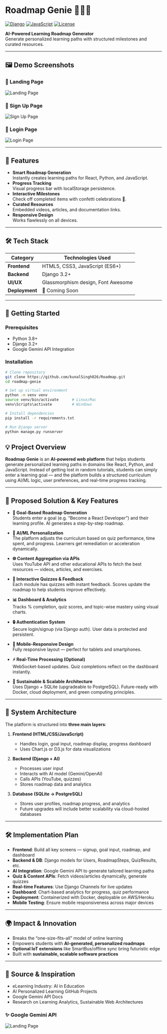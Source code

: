# Roadmap Genie 🧞‍♂✨

[![Django](https://img.shields.io/badge/Django-3.2-green.svg)](https://www.djangoproject.com/)
[![JavaScript](https://img.shields.io/badge/JavaScript-ES6+-yellow.svg)](https://developer.mozilla.org/en-US/docs/Web/JavaScript)
[![License](https://img.shields.io/badge/License-MIT-blue.svg)](LICENSE)

**AI-Powered Learning Roadmap Generator**  
Generate personalized learning paths with structured milestones and curated resources.

---

## 🖼️ Demo Screenshots

### 🔮 Landing Page
![Landing Page](assets/Screenshot%202025-07-27%20122238.png)

### 🚀 Sign Up Page
![Sign Up Page](assets/Screenshot%202025-07-27%20122303.png)

### 🔐 Login Page
![Login Page](assets/Screenshot%202025-07-27%20122403.png)

---

## 🌟 Features

- **Smart Roadmap Generation**  
  Instantly creates learning paths for React, Python, and JavaScript.
- **Progress Tracking**  
  Visual progress bar with localStorage persistence.
- **Interactive Milestones**  
  Check off completed items with confetti celebrations 🎉.
- **Curated Resources**  
  Embedded videos, articles, and documentation links.
- **Responsive Design**  
  Works flawlessly on all devices.

---

## 🛠 Tech Stack

| Category       | Technologies Used                     |
|----------------|---------------------------------------|
| **Frontend**   | HTML5, CSS3, JavaScript (ES6+)        |
| **Backend**    | Django 3.2+                           |
| **UI/UX**      | Glassmorphism design, Font Awesome    |
| **Deployment** | 🚀 Coming Soon                        |

---

## 🚀 Getting Started

### Prerequisites
- Python 3.8+
- Django 3.2+
- Google Gemini API Integration

### Installation

```bash
# Clone repository
git clone https://github.com/kunalSingh026/Roadmap.git
cd roadmap-genie

# Set up virtual environment
python -m venv venv
source venv/bin/activate      # Linux/Mac
venv\Scripts\activate         # Windows

# Install dependencies
pip install -r requirements.txt

# Run Django server
python manage.py runserver


```

## 💡 Project Overview

**Roadmap Genie** is an **AI-powered web platform** that helps students generate personalized learning paths in domains like React, Python, and JavaScript. Instead of getting lost in random tutorials, students can simply enter a learning goal — and the platform builds a structured curriculum using AI/ML logic, user preferences, and real-time progress tracking.

---

## 🎯 Proposed Solution & Key Features

- **🎯 Goal-Based Roadmap Generation**  
  Students enter a goal (e.g. “Become a React Developer”) and their learning profile. AI generates a step-by-step roadmap.

- **🧠 AI/ML Personalization**  
  The platform adjusts the curriculum based on quiz performance, time spent, and progress. Learners get remediation or acceleration dynamically.

- **🌐 Content Aggregation via APIs**  
  Uses YouTube API and other educational APIs to fetch the best resources — videos, articles, and exercises.

- **🧩 Interactive Quizzes & Feedback**  
  Each module has quizzes with instant feedback. Scores update the roadmap to help students improve effectively.

- **📊 Dashboard & Analytics**  
  Tracks % completion, quiz scores, and topic-wise mastery using visual charts.

- **🔒 Authentication System**  
  Secure login/signup (via Django auth). User data is protected and persistent.

- **📱 Mobile-Responsive Design**  
  Fully responsive layout — perfect for tablets and smartphones.

- **⚡ Real-Time Processing (Optional)**  
  WebSocket-based updates. Quiz completions reflect on the dashboard instantly.

- **🌱 Sustainable & Scalable Architecture**  
  Uses Django + SQLite (upgradeable to PostgreSQL). Future-ready with Docker, cloud deployment, and green computing principles.

---

## 🧬 System Architecture

The platform is structured into **three main layers**:

1. **Frontend (HTML/CSS/JavaScript)**  
   - Handles login, goal input, roadmap display, progress dashboard  
   - Uses Chart.js or D3.js for data visualizations  

2. **Backend (Django + AI)**  
   - Processes user input  
   - Interacts with AI model (Gemini/OpenAI)  
   - Calls APIs (YouTube, quizzes)  
   - Stores roadmap data and analytics  

3. **Database (SQLite → PostgreSQL)**  
   - Stores user profiles, roadmap progress, and analytics  
   - Future upgrades will include better scalability via cloud-hosted databases  

---

## 🛠 Implementation Plan

- **Frontend**: Build all key screens — signup, goal input, roadmap, and dashboard  
- **Backend & DB**: Django models for Users, RoadmapSteps, QuizResults, etc.  
- **AI Integration**: Google Gemini API to generate tailored learning paths  
- **Quiz & Content APIs**: Fetch videos/articles dynamically, generate quizzes  
- **Real-time Features**: Use Django Channels for live updates  
- **Dashboard**: Chart-based analytics for progress, quiz performance  
- **Deployment**: Containerized with Docker, deployable on AWS/Heroku  
- **Mobile Testing**: Ensure mobile responsiveness across major devices  

---

## 🌍 Impact & Innovation

- Breaks the “one-size-fits-all” model of online learning  
- Empowers students with **AI-generated, personalized roadmaps**  
- **Optional IoT extensions** like SmartBus/offline sync bring futuristic edge  
- Built with **sustainable, scalable software practices**  

---

## 📎 Source & Inspiration

- eLearning Industry: AI in Education  
- AI Personalized Learning GitHub Projects  
- Google Gemini API Docs  
- Research on Learning Analytics, Sustainable Web Architectures  


### ✨ Google Gemini API
![Landing Page](assets/img.jpg)
